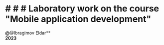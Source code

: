 # # # # Laboratory work on the course "Mobile application development"

**@**@Ibragimov Eldar**  
**2023**
